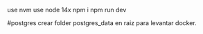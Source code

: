 use nvm
use node 14x
npm i
npm run dev

#postgres
crear folder postgres_data en raiz para levantar docker.
